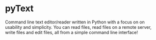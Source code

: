 # pyText
Command line text editor/reader written in Python with a focus on on usability and simplicity. You can read files, read files on a remote server, write files and edit files, all from a simple command line interface!
